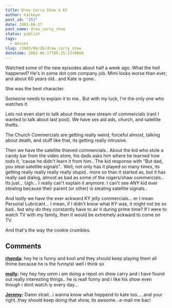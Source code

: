 ```yaml
---
title: Drew Carry Show & KY
author: halkeye
post_id: "353"
date: 2003-06-27
post_name: drew_carry_show
status: publish
tags:
  - movies
slug: /2003/06/26/drew_carry_show
datetime: 2003-06-27T00:25:22+0800
---
```


Watched some of the new episodes about half a week ago. What the hell happened? He's in some dot com company job. Mimi looks worse than ever, and about 60 years old.. and Kate is gone..

She was the best character.

Someone needs to explain it to me.. But with my luck, I'm the only one who watches it.   

Lets not even start to talk about these new stream of commercials (rant I wanted to talk about last post). We have sex aid ads, church, and satellite thefts.

The Church Commercials are getting really weird, forceful almost, talking about death, and stuff like that, its getting really intrusive.

Then we have the satellite thieved commercials.. About the kid who stole a candy bar from the video store, his dads asks him where he learned how todo it, 'cause he didn't learn it from him.. The kid response with "But dad, you steal satellite signals"..
Well, not only has it played so many times, its getting really really really really stupid.. more so than it started as, but it has really sad dialog, almost as bad as some of the rogers/shaw commercials.. Its just... Ugh... I really can't explain it anymore. I can't see ANY kid ever stealing because their parent (or other) is stealing satellite signals..

And lastly we have the ever ackward KY jelly commercials... er I mean Personal Lubricant... I mean, if I didn't know what KY was, it might not be so bad.. but why do they constantly have to air it during prime time? If I were to watch TV with my family, then it would be extremely ackward to come on TV.

And that's the way the cookie crumbles.

## Comments

**[rhonda](#19 "2003-11-12 11:14:17"):** hey he is funny and kool and they should keep playing them all thime because he is the funnyist well i think so

**[molly](#20 "2003-12-10 17:28:16"):** hey hey hey umm i am doing a repot on drew carry and i have found out really interesting things.. he is reall funny and i like his show even though i dont watch iy every day...

**[Jeremy](#21 "2004-03-12 05:37:41"):** Damn strait...i wanna know what heppend to kate too.....and your right..they should keep doing that show, its awsome...e-mail me bac!

